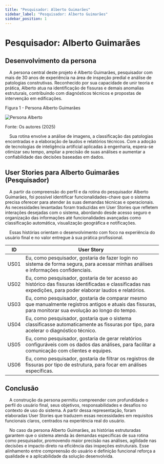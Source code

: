 ```yaml
---
title: "Pesquisador: Alberto Guimarães"
sidebar_label: "Pesquisador: Alberto Guimarães"
sidebar_position: 1
---
```


# Pesquisador: Alberto Guimarães

## Desenvolvimento da persona

&emsp;A persona central deste projeto é Alberto Guimarães, pesquisador com mais de 30 anos de experiência na área de inspeção predial e análise de patologias construtivas. Reconhecido por sua capacidade de unir teoria e prática, Alberto atua na identificação de fissuras e demais anomalias estruturais, contribuindo com diagnósticos técnicos e propostas de intervenção em edificações.

<p style={{textAlign: 'center'}}>Figura 1 - Persona Alberto Guimarães</p>
<div style={{margin: 25}}>
    <div style={{textAlign: 'center'}}>
        <img src={require("../../../../static/img/persona-alberto.png").default} style={{width: 800}} alt="Persona Alberto" />
        <br/>
    </div>
</div>
<p style={{textAlign: 'center'}}>Fonte: Os autores (2025)</p>

&emsp;Sua rotina envolve a análise de imagens, a classificação das patologias encontradas e a elaboração de laudos e relatórios técnicos. Com a adoção de tecnologias de inteligência artificial aplicadas à engenharia, espera-se otimizar seu tempo, ampliar a precisão de suas análises e aumentar a confiabilidade das decisões baseadas em dados.


## User Stories para Alberto Guimarães (Pesquisador)

&emsp;A partir da compreensão do perfil e da rotina do pesquisador Alberto Guimarães, foi possível identificar funcionalidades-chave que o sistema precisa oferecer para atender às suas demandas técnicas e operacionais. As necessidades levantadas foram traduzidas em User Stories que refletem interações desejadas com o sistema, abordando desde acesso seguro e organização das informações até funcionalidades avançadas como classificação automática, visualização geográfica e notificações. 

&emsp;Essas histórias orientam o desenvolvimento com foco na experiência do usuário final e no valor entregue à sua prática profissional.

| ID    | User Story                                                                                                                                                    |
|-------|---------------------------------------------------------------------------------------------------------------------------------------------------------------|
| US01  | Eu, como pesquisador, gostaria de fazer login no sistema de forma segura, para acessar minhas análises e informações confidenciais.                          |
| US02  | Eu, como pesquisador, gostaria de ter acesso ao histórico das fissuras identificadas e classificadas nas expedições, para poder elaborar laudos e relatórios. |                   |
| US03  | Eu, como pesquisador, gostaria de comparar mesmo que manualmente registros antigos e atuais das fissuras, para monitorar sua evolução ao longo do tempo.                           |
| US04  | Eu, como pesquisador, gostaria que o sistema classificasse automaticamente as fissuras por tipo, para acelerar o diagnóstico técnico.                         |                  |
| US05  | Eu, como pesquisador, gostaria de gerar relatórios configuráveis com os dados das análises, para facilitar a comunicação com clientes e equipes.              |
| US06  | Eu, como pesquisador, gostaria de filtrar os registros de fissuras por tipo de estrutura, para focar em análises específicas.                                 |

## Conclusão

&emsp;A construção da persona permitiu compreender com profundidade o perfil do usuário final, seus objetivos, responsabilidades e desafios no contexto de uso do sistema. A partir dessa representação, foram elaboradas User Stories que traduzem essas necessidades em requisitos funcionais claros, centrados na experiência real do usuário. 

&emsp;No caso da persona Alberto Guimarães, as histórias estruturadas garantem que o sistema atenda às demandas específicas de sua rotina como pesquisador, promovendo maior precisão nas análises, agilidade nas decisões e impacto direto na eficiência das inspeções estruturais. Esse alinhamento entre compreensão do usuário e definição funcional reforça a qualidade e a aplicabilidade da solução desenvolvida.